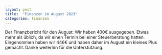 ```yaml
---
layout: post
title:  "Finanzen im August 2023"
categories: finanzen
---
```

Der Finanzbericht für den August: Wir haben 400€ ausgegeben. Etwas mehr als üblich, da wir einen Termin bei einer Steuerberatung hatten. Eingenommen haben wir 446€ und haben daher im August ein kleines Plus gemacht. Danke weiterhin für die Unterstützung.
